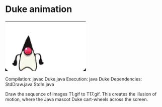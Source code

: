 # Duke animation
![Duke screenshot](duke_screenshot.png)

Compilation:  javac Duke.java
Execution:    java Duke
Dependencies: StdDraw.java StdIn.java

Draw the sequence of images T1.gif to T17.gif. This creates
the illusion of motion, where the Java mascot Duke cart-wheels
across the screen.
